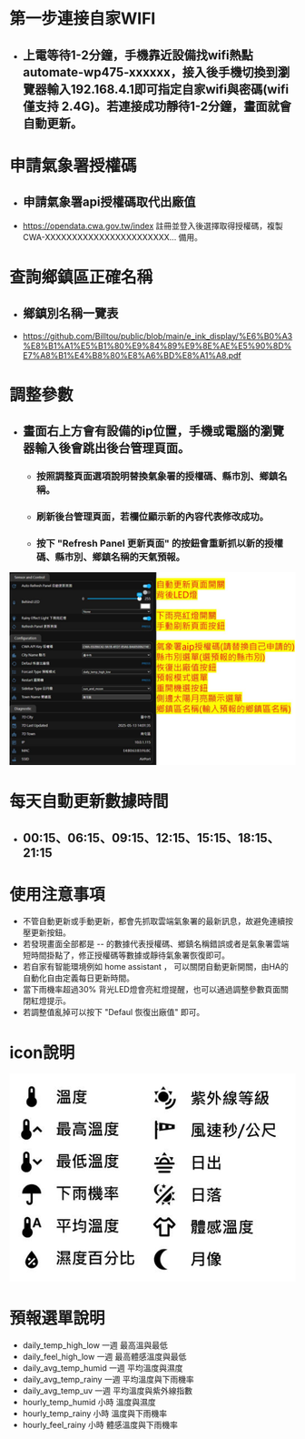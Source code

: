 # 第一步連接自家WIFI
  - ## 上電等待1-2分鐘，手機靠近設備找wifi熱點 automate-wp475-xxxxxx，接入後手機切換到瀏覽器輸入192.168.4.1即可指定自家wifi與密碼(wifi 僅支持 2.4G)。若連接成功靜待1-2分鐘，畫面就會自動更新。

# 申請氣象署授權碼
  - ## 申請氣象署api授權碼取代出廠值
  - https://opendata.cwa.gov.tw/index  註冊並登入後選擇取得授權碼，複製  CWA-XXXXXXXXXXXXXXXXXXXXXXX...  備用。
# 查詢鄉鎮區正確名稱
  - ## 鄉鎮別名稱一覽表
  - https://github.com/Billtou/public/blob/main/e_ink_display/%E6%B0%A3%E8%B1%A1%E5%B1%80%E9%84%89%E9%8E%AE%E5%90%8D%E7%A8%B1%E4%B8%80%E8%A6%BD%E8%A1%A8.pdf
# 調整參數
  - ## 畫面右上方會有設備的ip位置，手機或電腦的瀏覽器輸入後會跳出後台管理頁面。
    - ### 按照調整頁面選項說明替換氣象署的授權碼、縣市別、鄉鎮名稱。
    - ### 刷新後台管理頁面，若欄位顯示新的內容代表修改成功。
    - ### 按下 "Refresh Panel 更新頁面" 的按鈕會重新抓以新的授權碼、縣市別、鄉鎮名稱的天氣預報。
   
![Mosquitto_broker](/weatherpanel-auto/image/456.JPG)

# 每天自動更新數據時間
  - ## 00:15、06:15、09:15、12:15、15:15、18:15、21:15 

# 使用注意事項
  - 不管自動更新或手動更新，都會先抓取雲端氣象署的最新訊息，故避免連續按壓更新按鈕。
  - 若發現畫面全部都是 -- 的數據代表授權碼、鄉鎮名稱錯誤或者是氣象署雲端短時間掛點了，修正授權碼等數據或靜待氣象署恢復即可。
  - 若自家有智能環境例如 home assistant ， 可以關閉自動更新開關，由HA的自動化自由定義每日更新時間。
  - 當下雨機率超過30% 背光LED燈會亮紅燈提醒，也可以通過調整參數頁面關閉紅燈提示。
  - 若調整值亂掉可以按下 "Defaul 恢復出廠值" 即可。
# icon說明
![Mosquitto_broker](/weatherpanel-auto/image/123.JPG)

# 預報選單說明
  - daily_temp_high_low   一週 最高溫與最低
  - daily_feel_high_low   一週 最高體感溫度與最低
  - daily_avg_temp_humid  一週 平均溫度與濕度 
  - daily_avg_temp_rainy  一週 平均溫度與下雨機率 
  - daily_avg_temp_uv     一週 平均溫度與紫外線指數
  - hourly_temp_humid     小時 溫度與濕度
  - hourly_temp_rainy     小時 溫度與下雨機率
  - hourly_feel_rainy     小時 體感溫度與下雨機率
